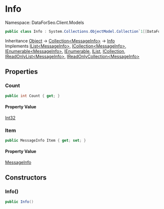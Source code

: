 # Info

Namespace: DataForSeo.Client.Models

```csharp
public class Info : System.Collections.ObjectModel.Collection`1[[DataForSeo.Client.Models.MessageInfo, DataForSeo.Client, Version=1.0.25.0, Culture=neutral, PublicKeyToken=null]], System.Collections.Generic.IList`1[[DataForSeo.Client.Models.MessageInfo, DataForSeo.Client, Version=1.0.25.0, Culture=neutral, PublicKeyToken=null]], System.Collections.Generic.ICollection`1[[DataForSeo.Client.Models.MessageInfo, DataForSeo.Client, Version=1.0.25.0, Culture=neutral, PublicKeyToken=null]], System.Collections.Generic.IEnumerable`1[[DataForSeo.Client.Models.MessageInfo, DataForSeo.Client, Version=1.0.25.0, Culture=neutral, PublicKeyToken=null]], System.Collections.IEnumerable, System.Collections.IList, System.Collections.ICollection, System.Collections.Generic.IReadOnlyList`1[[DataForSeo.Client.Models.MessageInfo, DataForSeo.Client, Version=1.0.25.0, Culture=neutral, PublicKeyToken=null]], System.Collections.Generic.IReadOnlyCollection`1[[DataForSeo.Client.Models.MessageInfo, DataForSeo.Client, Version=1.0.25.0, Culture=neutral, PublicKeyToken=null]]
```

Inheritance [Object](https://docs.microsoft.com/en-us/dotnet/api/Object) → [Collection&lt;MessageInfo&gt;](./MessageInfo.md) → [Info](./Info.md)<br>
Implements [IList&lt;MessageInfo&gt;](./MessageInfo.md), [ICollection&lt;MessageInfo&gt;](./MessageInfo.md), [IEnumerable&lt;MessageInfo&gt;](./MessageInfo.md), [IEnumerable](https://docs.microsoft.com/en-us/dotnet/api/IEnumerable), [IList](https://docs.microsoft.com/en-us/dotnet/api/IList), [ICollection](https://docs.microsoft.com/en-us/dotnet/api/ICollection), [IReadOnlyList&lt;MessageInfo&gt;](./MessageInfo.md), [IReadOnlyCollection&lt;MessageInfo&gt;](./MessageInfo.md)

## Properties

### **Count**

```csharp
public int Count { get; }
```

#### Property Value

[Int32](https://docs.microsoft.com/en-us/dotnet/api/Int32)<br>

### **Item**

```csharp
public MessageInfo Item { get; set; }
```

#### Property Value

[MessageInfo](./MessageInfo.md)<br>

## Constructors

### **Info()**

```csharp
public Info()
```
